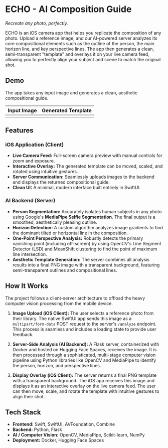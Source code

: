 # ECHO - AI Composition Guide

*Recreate any photo, perfectly.*

ECHO is an iOS camera app that helps you replicate the composition of any photo. Upload a reference image, and our AI-powered server analyzes its core compositional elements such as the outline of the person, the main horizon line, and key perspective lines. The app then generates a clean, semi-transparent "template" and overlays it on your live camera feed, allowing you to perfectly align your subject and scene to match the original shot.

## Demo

The app takes any input image and generates a clean, aesthetic compositional guide.

| Input Image | Generated Template | 
| --- | --- | 
|  |  | 


## Features

### iOS Application (Client)

* **Live Camera Feed:** Full-screen camera preview with manual controls for zoom and exposure.
* **Interactive Overlay:** The generated template can be moved, scaled, and rotated using intuitive gestures.
* **Server Communication:** Seamlessly uploads images to the backend and displays the returned compositional guide.
* **Clean UI:** A minimal, modern interface built entirely in SwiftUI.

### AI Backend (Server)

* **Person Segmentation:** Accurately isolates human subjects in any photo using Google's **MediaPipe Selfie Segmentation**. The final output is a smoothed, aesthetically pleasing outline.
* **Horizon Detection:** A custom algorithm analyzes image gradients to find the dominant tilted or horizontal line in the composition.
* **One-Point Perspective Analysis:** Robustly detects the primary vanishing point (including off-screen) by using OpenCV's Line Segment Detector (LSD) and MeanShift clustering to find the point of maximum line intersection.
* **Aesthetic Template Generation:** The server combines all analysis results into a final PNG image with a transparent background, featuring semi-transparent outlines and compositional lines.

## How It Works

The project follows a client-server architecture to offload the heavy computer vision processing from the mobile device.

1. **Image Upload (iOS Client):** The user selects a reference photo from their library. The native SwiftUI app sends this image as a `multipart/form-data` POST request to the server's `/analyze` endpoint. This process is seamless and includes a loading state to provide user feedback.

2. **Server-Side Analysis (AI Backend):** A Flask server, containerized with Docker and hosted on Hugging Face Spaces, receives the image. It is then processed through a sophisticated, multi-stage computer vision pipeline using Python libraries like OpenCV and MediaPipe to identify the person, horizon, and perspective lines.

3. **Display Overlay (iOS Client):** The server returns a final PNG template with a transparent background. The iOS app receives this image and displays it as an interactive overlay on the live camera feed. The user can then move, scale, and rotate the template with intuitive gestures to align their shot.

## Tech Stack

* **Frontend:** Swift, SwiftUI, AVFoundation, Combine
* **Backend:** Python, Flask
* **AI / Computer Vision:** OpenCV, MediaPipe, Scikit-learn, NumPy
* **Deployment:** Docker, Hugging Face Spaces

